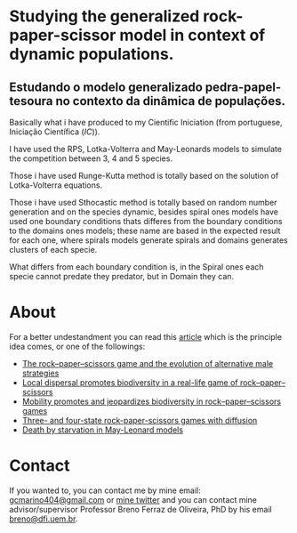 # Studying the generalized rock-paper-scissor model in context of dynamic populations.
## Estudando o modelo generalizado pedra-papel-tesoura no contexto da dinâmica de populações.


Basically what i have produced to my Cientific Iniciation (from portuguese, Iniciação Científica (_IC_)).

I have used the RPS, Lotka-Volterra and May-Leonards models to simulate the competition between 3, 4 and 5 species.

Those i have used Runge-Kutta method is totally based on the solution of Lotka-Volterra equations.

Those i have used Sthocastic method is totally based on random number generation and on the species dynamic, besides spiral ones models have used one boundary conditions thats 
differes from the boundary conditions to the domains ones models; these name are based in the expected result for each one, where spirals models generate spirals and domains 
generates clusters of each specie.

What differs from each boundary condition is, in the Spiral ones each specie cannot predate they predator, but in Domain they can.

# About

For a better undestandment you can read this [article](https://journals.aps.org/pre/abstract/10.1103/PhysRevE.86.036112) which is the principle idea comes, or one of 
the followings:

- [The rock–paper–scissors game and the evolution of alternative male strategies](https://www.nature.com/articles/380240a0)
- [Local dispersal promotes biodiversity in a real-life game of rock–paper–scissors](https://www.nature.com/articles/nature00823)
- [Mobility promotes and jeopardizes biodiversity in rock–paper–scissors games](https://www.nature.com/articles/nature06095)
- [Three- and four-state rock-paper-scissors games with diffusion](https://journals.aps.org/pre/abstract/10.1103/PhysRevE.78.031906)
- [Death by starvation in May-Leonard models](https://iopscience.iop.org/article/10.1209/0295-5075/126/68002)

# Contact

If you wanted to, you can contact me by mine email: gcmarino404@gmail.com or [mine twitter](https://twitter.com/gmarinohimself) and you can contact mine advisor/supervisor Professor Breno Ferraz de Oliveira, PhD by his email breno@dfi.uem.br.
